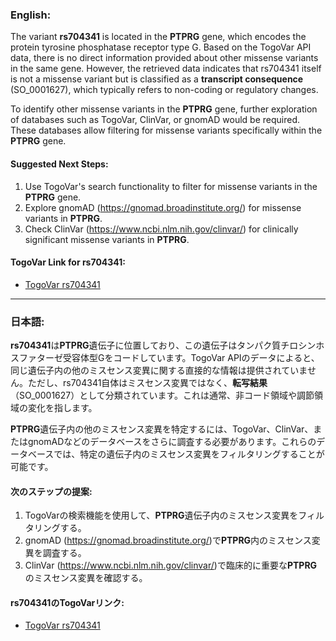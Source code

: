 ### English:
The variant **rs704341** is located in the **PTPRG** gene, which encodes the protein tyrosine phosphatase receptor type G. Based on the TogoVar API data, there is no direct information provided about other missense variants in the same gene. However, the retrieved data indicates that rs704341 itself is not a missense variant but is classified as a **transcript consequence** (SO_0001627), which typically refers to non-coding or regulatory changes.

To identify other missense variants in the **PTPRG** gene, further exploration of databases such as TogoVar, ClinVar, or gnomAD would be required. These databases allow filtering for missense variants specifically within the **PTPRG** gene.

#### Suggested Next Steps:
1. Use TogoVar's search functionality to filter for missense variants in the **PTPRG** gene.
2. Explore gnomAD (https://gnomad.broadinstitute.org/) for missense variants in **PTPRG**.
3. Check ClinVar (https://www.ncbi.nlm.nih.gov/clinvar/) for clinically significant missense variants in **PTPRG**.

#### TogoVar Link for rs704341:
- [TogoVar rs704341](https://togovar.org/variant/tgv12747289)

---

### 日本語:
**rs704341**は**PTPRG**遺伝子に位置しており、この遺伝子はタンパク質チロシンホスファターゼ受容体型Gをコードしています。TogoVar APIのデータによると、同じ遺伝子内の他のミスセンス変異に関する直接的な情報は提供されていません。ただし、rs704341自体はミスセンス変異ではなく、**転写結果**（SO_0001627）として分類されています。これは通常、非コード領域や調節領域の変化を指します。

**PTPRG**遺伝子内の他のミスセンス変異を特定するには、TogoVar、ClinVar、またはgnomADなどのデータベースをさらに調査する必要があります。これらのデータベースでは、特定の遺伝子内のミスセンス変異をフィルタリングすることが可能です。

#### 次のステップの提案:
1. TogoVarの検索機能を使用して、**PTPRG**遺伝子内のミスセンス変異をフィルタリングする。
2. gnomAD (https://gnomad.broadinstitute.org/)で**PTPRG**内のミスセンス変異を調査する。
3. ClinVar (https://www.ncbi.nlm.nih.gov/clinvar/)で臨床的に重要な**PTPRG**のミスセンス変異を確認する。

#### rs704341のTogoVarリンク:
- [TogoVar rs704341](https://togovar.org/variant/tgv12747289)